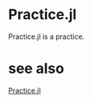 Practice.jl
===========

Practice.jl is a practice.

# see also

[Practice.jl](https://github.com/HatsuneMiku/Practice.jl)

